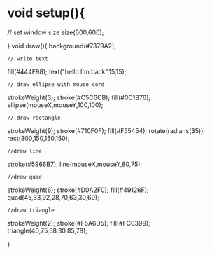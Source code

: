 # void setup(){
  // set window size
  size(600,600);
  
}
void draw(){
  background(#7379A2);
  
    // write text
  fill(#444F98);
  text("hello I'm back",15,15);
  
    // draw ellipse with mouse cord.
  strokeWeight(3);
  stroke(#C5C6CB);
  fill(#0C1B76);
  ellipse(mouseX,mouseY,100,100);
  
    // draw rectangle
  strokeWeight(9);
  stroke(#710F0F);
  fill(#F55454);
  rotate(radians(35));
  rect(300,150,150,150);
  
    //draw line
  stroke(#5966B7);
  line(mouseX,mouseY,80,75);
  
    //draw quad
  strokeWeight(6);
  stroke(#D0A2F0);
  fill(#49126F);
  quad(45,33,92,28,70,63,30,69);
  
    //draw triangle
  strokeWeight(2);
  stroke(#F5A6D5);
  fill(#FC0399);
  triangle(40,75,58,30,85,78);
  
}
